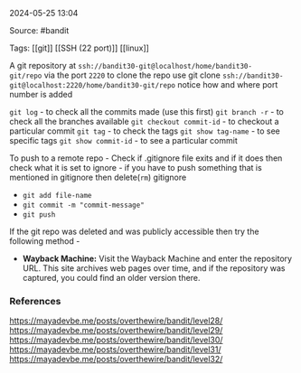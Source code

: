 
2024-05-25 13:04

Source:  #bandit 

Tags: [[git]] [[SSH (22 port)]] [[linux]]

A git repository at `ssh://bandit30-git@localhost/home/bandit30-git/repo` via the port `2220`
to clone the repo use git clone `ssh://bandit30-git@localhost:2220/home/bandit30-git/repo`
notice how and where port number is added

`git log` - to check all the commits made (use this first)
`git branch -r` -  to check all the branches available 
`git checkout commit-id` - to checkout a particular commit 
`git tag` - to check the tags 
`git show tag-name` - to see specific tags
`git show commit-id`  - to see a particular commit

To push to a remote repo 
	- Check if .gitignore file exits and if it does then check what it is set to ignore 
	 - if you have to push something that is mentioned in gitignore then delete(`rm`) gitignore 
- `git add file-name`
- `git commit -m "commit-message"`
- `git push`

If the git repo was deleted and was publicly accessible then try the following method -
-  **Wayback Machine:** Visit the Wayback Machine and enter the repository URL. This site archives web pages over time, and if the repository was captured, you could find an older version there.

### References

https://mayadevbe.me/posts/overthewire/bandit/level28/
https://mayadevbe.me/posts/overthewire/bandit/level29/
https://mayadevbe.me/posts/overthewire/bandit/level30/
https://mayadevbe.me/posts/overthewire/bandit/level31/
https://mayadevbe.me/posts/overthewire/bandit/level32/